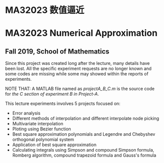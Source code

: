 # MA32023	数值逼近

# MA32023	 Numerical Approximation

## Fall 2019, School of Mathematics

Since this project was created long after the lecture, many details have been lost.
All the specific experiment requests are no longer known and some codes are missing while some
may showed within the reports of experiments.

NOTE THAT: A MATLAB file named as *projectA_B_C.m* is
the source code for *the C section of experiment B in Project-A*.

This lecture experiments involves 5 projects focused on:

- Error analysis
- Different methods of interpolation and different interpolate node picking
- Multivariate interpolation
- Ploting using Bezier function
- Best square approximation polynomials and Legendre and Chebyshev orthogonal polynomial system
- Application of best square approximation
- Calculating integrals using Simpson and compound Simpson formula, Romberg algorithm, compound trapezoid formula and Gauss's formula
